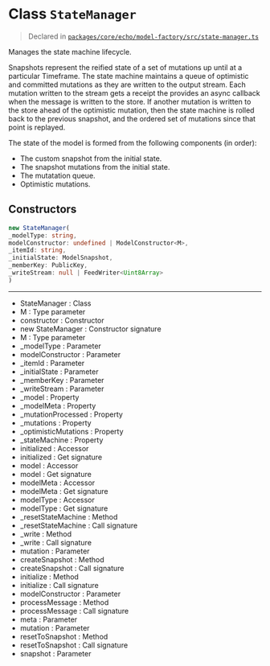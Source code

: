 # Class `StateManager`
> Declared in [`packages/core/echo/model-factory/src/state-manager.ts`](https://github.com/dxos/protocols/blob/main/packages/core/echo/model-factory/src/state-manager.ts#L57)

Manages the state machine lifecycle.

Snapshots represent the reified state of a set of mutations up until at a particular Timeframe.
The state machine maintains a queue of optimistic and committed mutations as they are written to the output stream.
Each mutation written to the stream gets a receipt the provides an async callback when the message is written to the store.
If another mutation is written to the store ahead of the optimistic mutation,
then the state machine is rolled back to the previous snapshot,
and the ordered set of mutations since that point is replayed.

The state of the model is formed from the following components (in order):
- The custom snapshot from the initial state.
- The snapshot mutations from the initial state.
- The mutatation queue.
- Optimistic mutations.

## Constructors
```ts
new StateManager(
_modelType: string,
modelConstructor: undefined | ModelConstructor<M>,
_itemId: string,
_initialState: ModelSnapshot,
_memberKey: PublicKey,
_writeStream: null | FeedWriter<Uint8Array>
)
```

---
- StateManager : Class
- M : Type parameter
- constructor : Constructor
- new StateManager : Constructor signature
- M : Type parameter
- _modelType : Parameter
- modelConstructor : Parameter
- _itemId : Parameter
- _initialState : Parameter
- _memberKey : Parameter
- _writeStream : Parameter
- _model : Property
- _modelMeta : Property
- _mutationProcessed : Property
- _mutations : Property
- _optimisticMutations : Property
- _stateMachine : Property
- initialized : Accessor
- initialized : Get signature
- model : Accessor
- model : Get signature
- modelMeta : Accessor
- modelMeta : Get signature
- modelType : Accessor
- modelType : Get signature
- _resetStateMachine : Method
- _resetStateMachine : Call signature
- _write : Method
- _write : Call signature
- mutation : Parameter
- createSnapshot : Method
- createSnapshot : Call signature
- initialize : Method
- initialize : Call signature
- modelConstructor : Parameter
- processMessage : Method
- processMessage : Call signature
- meta : Parameter
- mutation : Parameter
- resetToSnapshot : Method
- resetToSnapshot : Call signature
- snapshot : Parameter

